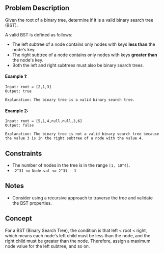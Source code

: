 ## Problem Description

Given the root of a binary tree, determine if it is a valid binary search tree (BST).

A valid BST is defined as follows:
- The left subtree of a node contains only nodes with keys **less than** the node's key.
- The right subtree of a node contains only nodes with keys **greater than** the node's key.
- Both the left and right subtrees must also be binary search trees.

#### Example 1:
```plaintext
Input: root = [2,1,3]
Output: true

Explanation: The binary tree is a valid binary search tree.
```
#### Example 2:
```plaintext
Input: root = [5,1,4,null,null,3,6]
Output: false

Explanation: The binary tree is not a valid binary search tree because the value 3 is in the right subtree of a node with the value 4.
```
## Constraints

- The number of nodes in the tree is in the range `[1, 10^4]`.
- `-2^31 <= Node.val <= 2^31 - 1`

## Notes

- Consider using a recursive approach to traverse the tree and validate the BST properties.

## Concept
For a BST (Binary Search Tree), the condition is that left < root < right, which means each node's left child must be less than the node, and the right child must be greater than the node. Therefore, assign a maximum node value for the left subtree, and so on.
